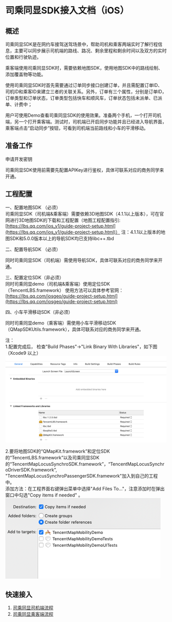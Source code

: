 # 司乘同显SDK接入文档（iOS）

## 概述

司乘同显SDK是在网约车接驾送驾场景中，帮助司机和乘客两端实时了解行程信息，主要可以同步展示司机端的路线、路况、剩余里程和剩余时间以及双方的实时位置和行驶轨迹。
   
乘客端使用司乘同显SDK时，需要依赖地图SDK，使用地图SDK中的路线绘制、添加覆盖物等功能。

使用司乘同显SDK时首先需要通过订单同步接口创建订单，并且需配置订单ID、司机ID和乘客ID来建立三者的关联关系。另外，订单有三个属性，分别是订单ID，订单类型和订单状态，订单类型包括快车和顺风车，订单状态包括未派单、已派单、计费中；

用户可使用Demo查看司乘同显SDK的使用效果。准备两个手机，一个打开司机端，另一个打开乘客端。测试时，司机端已开启同步功能并且已经进入导航界面，乘客端点击“启动同步”按钮，可看到司机端当前路线和小车的平滑移动。

## 准备工作

申请开发密钥

司乘同显SDK使用前需要先配置APIKey进行鉴权，具体可联系对应的商务同学来开通。

## 工程配置

一、配置地图SDK （必须）  
司乘同显SDK（司机端&乘客端）需要依赖3D地图SDK（4.1.1以上版本），可在官网进行3D地图SDK的下载和工程配置（地图工程配置指引:[https://lbs.qq.com/ios_v1/guide-project-setup.html](https://lbs.qq.com/ios_v1/guide-project-setup.html)）
注：4.1.1以上版本的地图SDK和5.0.0版本以上的导航SDK均已支持libc++.tbd

二、配置导航SDK （必须）

同时司乘同显SDK（司机端）需使用导航SDK，具体可联系对应的商务同学来开通。

三、配置定位SDK（非必须）    
同时司乘同显demo（司机端&乘客端）使用定位SDK（TencentLBS.framework）
使用方法可以具体参考官网：[https://lbs.qq.com/iosgeo/guide-project-setup.html](https://lbs.qq.com/iosgeo/guide-project-setup.html)

四、小车平滑移动SDK（非必须） 

同时司乘同显demo（乘客端）需使用小车平滑移动SDK（QMapSDKUtils.framework），具体可联系对应的商务同学来开通。


注：   
1.配置完成后， 检查"Build Phases"->"Link Binary With Libraries"，如下图（Xcode9 以上）   
![](../Picture6.png)   

2.要将地图SDK的“QMapKit.framework”和定位SDK的“TencentLBS.framework”以及司乘同显SDK的“TencentMapLocusSynchroSDK.framework”，“TencentMapLocusSynchroDriverSDK.framework”, "TencentMapLocusSynchroPassengerSDK.framework"加入到自己的工程中。   
添加方法：在工程界面右键弹出菜单中选择"Add Files To..."，注意添加时在弹出窗口中勾选"Copy items if needed" 。   
![](../Picture7.png) 

## 快速接入
1. [司乘同显司机端流程](TencentMapLocusSyncDriverSDK.md)
2. [司乘同显乘客端流程](TencentMapLocusSyncPassengnerSDK.md)
